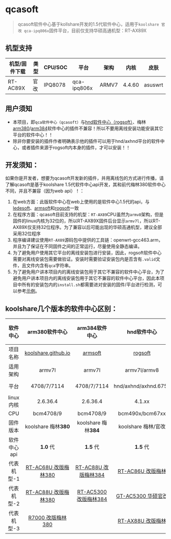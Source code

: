 #  **qcasoft**

> qcasoft软件中心基于kollshare开发的1.5代软件中心，适用于`koolshare 官改 qca-ipq806x`固件平台，目前仅支持华硕高通机型：RT-AX89X

## 机型支持

| 机型/固件下载                                             | 类型 | CPU/SOC | 平台        | 架构  | 内核   | 皮肤        |
| --------------------------------------------------------- | ---- | ------- | ----------- | ----- | ------ | ----------- |
| RT-AC89X                                                  | 官改 | IPQ8078 | qca-ipq806x | ARMV7 | 4.4.60 | asuswrt     |

## 用户须知

- 本项目，即`qca软件中心（qcasoft）`与[hnd软件中心（rogsoft）](https://github.com/koolshare/rogsoft)、梅林[arm380](https://github.com/koolshare/koolshare.github.io)/[arm384](https://github.com/koolshare/armsoft)软件中心的插件不兼容！所以不要用离线安装功能安装其它平台的软件中心！！
- 除非你要安装的插件作者明确表示他的插件可以用于hnd/axhnd平台的软件中心，或者插件来源于rogsoft内本身的插件，才可以安装！！

## 开发须知：

如果你是开发者，想要为qcasoft开发新的插件，并用离线包的方式进行传播，请了解qcasoft是基于koolshare 1.5代软件中心api开发，其和前代梅林380软件中心不同，并且不兼容（因为web api）！：

1. 在web方面：此版软件中心在web上使用的是软件中心1.5代的api，与[ledesoft](https://github.com/koolshare/ledesoft)、[armsoft](https://github.com/koolshare/armsoft)和[rogsoft](https://github.com/koolshare/rogsoft)一致
2. 在程序方面：qcasoft目前支持的机型：`RT-AX89`CPU虽然为`armv8`架构，但是固件的linux内核为32位的，所以RT-AX89X固件后台显示`armv7l`，所以RT-AX89X仅支持32位程序。为了兼容以后可能出现的华硕高通机型，建议全部采用32位程序
3. 程序编译建议使用`RT-AX89`源码包中提供的工具链：openwrt-gcc463.arm，并且为了保证在不同固件之间的正常运行，尽量使用全静态编译。
6. 为了避免用户使用其它平台的离线安装包进行安装，因此，rogsoft软件中心需要对离线安装包需要做验证。安装时需要验证安装包内是否含有`.valid`文件，且文件内含有`qca`字符串。
7. 为了避免用户讲本项目内的离线安装包用于其它不兼容的软件中心平台，为了避免用户讲本项目内的离线安装包用于其它不兼容的软件中心平台，因此本项目中所有的安装包内的`install.sh`都需要进对安装的固件/平台进行检测，可以参考[示例](https://github.com/koolshare/qcasoft/blob/master/rog/rog/install.sh#L44-L56)。

## **koolshare几个版本的软件中心区别：**

|  软件中心   |                        arm380软件中心                        |                        arm384软件中心                        |                         hnd软件中心                          | qca软件中心(本项目)                                          |                    软路由-酷软                    |
| :---------: | :----------------------------------------------------------: | :----------------------------------------------------------: | :----------------------------------------------------------: | ------------------------------------------------------------ | :-----------------------------------------------: |
|  项目名称   | [koolshare.github.io](https://github.com/koolshare/koolshare.github.io) |       [armsoft](https://github.com/koolshare/armsoft)        |       [rogsoft](https://github.com/koolshare/rogsoft)        | [qcasoft](https://github.com/koolshare/qcasoft)              | [ledesoft](https://github.com/koolshare/ledesoft) |
|  适用架构   |                            armv7l                            |                            armv7l                            |                         armv7l/armv8                         | armv7l                                                       |                        x64                        |
|    平台     |                         4708/7/7114                          |                         4708/7/7114                          |                     hnd/axhnd/axhnd.675x                     | qca-ipq806x                                                  |                     by fw867                      |
|  linux内核  |                           2.6.36.4                           |                           2.6.36.4                           |                            4.1.xx                            | 4.4.60                                                       |                       很新                        |
|     CPU     |                          bcm4708/9                           |                          bcm4708/9                           |                       bcm490x/bcm67xx                        | IPQ8074                                                      |                     intel/AMD                     |
|  固件版本   |                    koolshare 梅林**380**                     |                    koolshare 梅林**384**                     |                     koolshare 梅林/官改                      | koolshare 官改                                               |                   OpenWRT/LEDE                    |
| 软件中心api |                          **1.0** 代                          |                          **1.5** 代                          |                          **1.5** 代                          | **1.5** 代                                                   |                    **1.5** 代                     |
| 代表机型-1  | [RT-AC68U 改版梅林380](https://koolshare.cn/thread-139322-1-1.html) | [RT-AC88U 改版梅林384](https://koolshare.cn/thread-164857-1-1.html) | [RT-AC86U 改版梅林](https://koolshare.cn/thread-127878-1-1.html) | [RT-AX89X 官改固件](https://koolshare.cn/thread-188090-1-1.html) |                         \                         |
| 代表机型-2  | [RT-AC88U 改版梅林380](https://koolshare.cn/thread-139322-1-1.html) | [RT-AC5300 改版梅林384](https://koolshare.cn/thread-164857-1-1.html) | [GT-AC5300 华硕官改](https://koolshare.cn/thread-130902-1-1.html) |                                                              |                         \                         |
| 代表机型-3  | [R7000 改版梅林380](https://koolshare.cn/thread-139324-1-1.html) |                                                              | [RT-AX88U 改版梅林](https://koolshare.cn/thread-158199-1-1.html) |                                                              |                         \                         |
